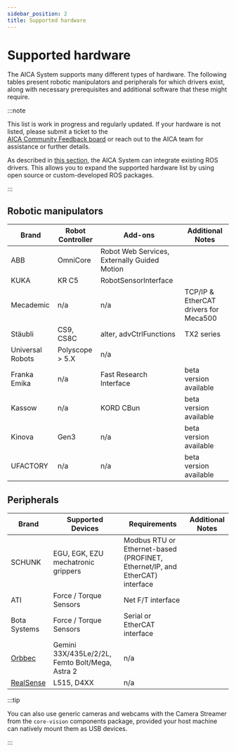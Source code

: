```yaml
---
sidebar_position: 2
title: Supported hardware
---
```


# Supported hardware

The AICA System supports many different types of hardware. The following tables present robotic manipulators and
peripherals for which drivers exist, along with necessary prerequisites and additional software that these might
require.

:::note

This list is work in progress and regularly updated. If your hardware is not listed, please submit a ticket to the  
[AICA Community Feedback board](https://github.com/aica-technology/community) or reach out to the AICA team for
assistance or further details.

As described in [this section](../../concepts/ros-concepts/built-on-ros.md), the AICA System can integrate existing ROS
drivers. This allows you to expand the supported hardware list by using open source or custom-developed ROS packages.

:::

## Robotic manipulators

| Brand        | Robot Controller            | Add-ons | Additional Notes | 
|--------------|-----------------------------|---------|------------------|
| ABB | OmniCore | Robot Web Services, Externally Guided Motion | |
| KUKA | KR C5 | RobotSensorInterface | |
| Mecademic | n/a | n/a | TCP/IP & EtherCAT drivers for Meca500 |
| Stäubli | CS9, CS8C | alter, advCtrlFunctions  | TX2 series |
| Universal Robots | Polyscope > 5.X | n/a | |
| Franka Emika | n/a | Fast Research Interface | beta version available |
| Kassow | n/a | KORD CBun | beta version available |
| Kinova | Gen3 | n/a | beta version available |
| UFACTORY | n/a | n/a | beta version available |

## Peripherals

| Brand        | Supported Devices            | Requirements | Additional Notes | 
|--------------|-----------------------------|------------------------------|------------------|
| SCHUNK | EGU, EGK, EZU mechatronic grippers | Modbus RTU or Ethernet-based (PROFINET, Ethernet/IP, and EtherCAT) interface | |
| ATI | Force / Torque Sensors | Net F/T interface | |
| Bota Systems | Force / Torque Sensors | Serial or EtherCAT interface | |
| [Orbbec](../../examples/guides/orbbec-component.md) | Gemini 33X/435Le/2/2L, Femto Bolt/Mega, Astra 2  | n/a | |
| [RealSense](../../examples/guides/realsense-component.md) |  L515, D4XX | n/a | |

:::tip

You can also use generic cameras and webcams with the Camera Streamer from the `core-vision` components package,
provided your host machine can natively mount them as USB devices.

:::
